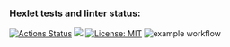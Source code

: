 ### Hexlet tests and linter status:
[![Actions Status](https://github.com/arctikbear/php-project-lvl1/workflows/hexlet-check/badge.svg)](https://github.com/arctikbear/php-project-lvl1/actions)
<a href="https://codeclimate.com/github/codeclimate/codeclimate/maintainability"><img src="https://api.codeclimate.com/v1/badges/a99a88d28ad37a79dbf6/maintainability" /></a>
[![License: MIT](https://img.shields.io/badge/License-MIT-yellow.svg)](https://opensource.org/licenses/MIT)
![example workflow](https://github.com/arctikbear/php-project-lvl1/actions/workflows/workflow.yml/badge.svg)
